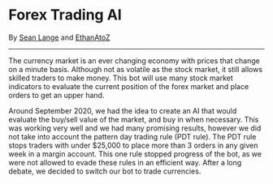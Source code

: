 # Forex Trading AI
By [Sean Lange](https://spicedspices.repl.co) and [EthanAtoZ](https://repl.it/@EthanAtoZ)
***
The currency market is an ever changing economy with prices that change on a minute basis. Although not as volatile as the stock market, it still allows skilled traders to make money. This bot will use many stock market indicators to evaluate the current position of the forex market and place orders to get an upper hand.

Around September 2020, we had the idea to create an AI that would evaluate the buy/sell value of the market, and buy in when necessary. This was working very well and we had many promising results, however we did not take into account the pattern day trading rule (PDT rule). The PDT rule stops traders with under $25,000 to place more than 3 orders in any given week in a margin account. This one rule stopped progress of the bot, as we were not allowed to evade these rules in an efficient way. After a long debate, we decided to switch our bot to trade currencies.
